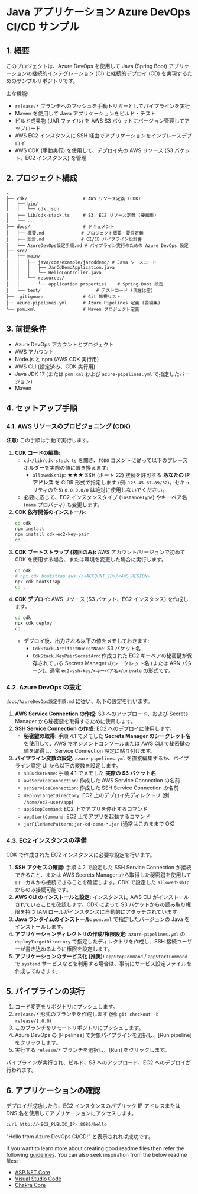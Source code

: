 # Java アプリケーション Azure DevOps CI/CD サンプル

## 1. 概要

このプロジェクトは、Azure DevOps を使用して Java (Spring Boot) アプリケーションの継続的インテグレーション (CI) と継続的デプロイ (CD) を実現するためのサンプルリポジトリです。

主な機能:

- `release/*` ブランチへのプッシュを手動トリガーとしてパイプラインを実行
- Maven を使用して Java アプリケーションをビルド・テスト
- ビルド成果物 (JAR ファイル) を AWS S3 バケットにバージョン管理してアップロード
- AWS EC2 インスタンスに SSH 経由でアプリケーションをインプレースデプロイ
- AWS CDK (手動実行) を使用して、デプロイ先の AWS リソース (S3 バケット、EC2 インスタンス) を管理

## 2. プロジェクト構成

```
.
├── cdk/                     # AWS リソース定義 (CDK)
│   ├── bin/
│   │   └── cdk.json
│   ├── lib/cdk-stack.ts     # S3, EC2 リソース定義 (要編集)
│   └── ...
├── docs/                    # ドキュメント
│   ├── 概要.md              # プロジェクト概要・要件定義
│   ├── 設計.md              # CI/CD パイプライン設計書
│   └── AzureDevOps設定手順.md # パイプライン実行のための Azure DevOps 設定
├── src/
│   ├── main/
│   │   ├── java/com/example/jarcddemo/ # Java ソースコード
│   │   │   ├── JarCdDemoApplication.java
│   │   │   └── HelloController.java
│   │   └── resources/
│   │       └── application.properties    # Spring Boot 設定
│   └── test/                     # テストコード (現在は空)
├── .gitignore               # Git 無視リスト
├── azure-pipelines.yml      # Azure Pipelines 定義 (要編集)
└── pom.xml                  # Maven プロジェクト定義
```

## 3. 前提条件

- Azure DevOps アカウントとプロジェクト
- AWS アカウント
- Node.js と npm (AWS CDK 実行用)
- AWS CLI (設定済み、CDK 実行用)
- Java JDK 17 (または `pom.xml` および `azure-pipelines.yml` で指定したバージョン)
- Maven

## 4. セットアップ手順

### 4.1. AWS リソースのプロビジョニング (CDK)

**注意:** この手順は手動で実行します。

1.  **CDK コードの編集:**
    - `cdk/lib/cdk-stack.ts` を開き、`TODO` コメントに従って以下のプレースホルダーを実際の値に置き換えます:
      - `allowedSshIp`: ★★★ SSH (ポート 22) 接続を許可する **あなたの IP アドレス** を CIDR 形式で指定します (例: `123.45.67.89/32`)。セキュリティのため `0.0.0.0/0` は絶対に使用しないでください。
    - 必要に応じて、EC2 インスタンスタイプ (`instanceType`) やキーペア名 (`name` プロパティ) も変更します。
2.  **CDK 依存関係のインストール:**
    ```bash
    cd cdk
    npm install
    npm install cdk-ec2-key-pair
    cd ..
    ```
3.  **CDK ブートストラップ (初回のみ):** AWS アカウント/リージョンで初めて CDK を使用する場合、または環境を変更した場合に実行します。
    ```bash
    cd cdk
    # npx cdk bootstrap aws://<ACCOUNT_ID>/<AWS_REGION>
    npx cdk bootstrap
    cd ..
    ```
4.  **CDK デプロイ:** AWS リソース (S3 バケット、EC2 インスタンス) を作成します。
    ```bash
    cd cdk
    npx cdk deploy
    cd ..
    ```
    - デプロイ後、出力される以下の値をメモしておきます:
      - `CdkStack.ArtifactBucketName`: S3 バケット名
      - `CdkStack.KeyPairSecretArn`: 作成された EC2 キーペアの秘密鍵が保存されている Secrets Manager のシークレット名 (または ARN パターン)。通常 `ec2-ssh-key/<キーペア名>/private` の形式です。

### 4.2. Azure DevOps の設定

`docs/AzureDevOps設定手順.md` に従い、以下の設定を行います。

1.  **AWS Service Connection の作成:** S3 へのアップロード、および Secrets Manager から秘密鍵を取得するために使用します。
2.  **SSH Service Connection の作成:** EC2 へのデプロイに使用します。
    - **秘密鍵の取得:** 手順 4.1 でメモした **Secrets Manager のシークレット名** を使用して、AWS マネジメントコンソールまたは AWS CLI で秘密鍵の値を取得し、Service Connection 設定に貼り付けます。
3.  **パイプライン変数の設定:** `azure-pipelines.yml` を直接編集するか、パイプライン設定 UI から以下の変数を設定します。
    - `s3BucketName`: 手順 4.1 でメモした **実際の S3 バケット名**
    - `awsServiceConnection`: 作成した AWS Service Connection の名前
    - `sshServiceConnection`: 作成した SSH Service Connection の名前
    - `deployTargetDirectory`: EC2 上のデプロイ先ディレクトリ (例: `/home/ec2-user/app`)
    - `appStopCommand`: EC2 上でアプリを停止するコマンド
    - `appStartCommand`: EC2 上でアプリを起動するコマンド
    - `jarFileNamePattern`: `jar-cd-demo-*.jar` (通常はこのままで OK)

### 4.3. EC2 インスタンスの準備

CDK で作成された EC2 インスタンスに必要な設定を行います。

1.  **SSH アクセスの確認:** 手順 4.2 で設定した SSH Service Connection が接続できること、または AWS Secrets Manager から取得した秘密鍵を使用してローカルから接続できることを確認します。CDK で設定した `allowedSshIp` からのみ接続可能です。
2.  **AWS CLI のインストールと設定:** インスタンスに AWS CLI がインストールされていることを確認します。CDK によって S3 バケットからの読み取り権限を持つ IAM ロールがインスタンスに自動的にアタッチされています。
3.  **Java ランタイムのインストール:** `pom.xml` で指定したバージョンの Java をインストールします。
4.  **アプリケーションディレクトリの作成/権限設定:** `azure-pipelines.yml` の `deployTargetDirectory` で指定したディレクトリを作成し、SSH 接続ユーザーが書き込めるように権限を設定します。
5.  **アプリケーションのサービス化 (推奨):** `appStopCommand` / `appStartCommand` で `systemd` サービスなどを利用する場合は、事前にサービス設定ファイルを作成しておきます。

## 5. パイプラインの実行

1.  コード変更をリポジトリにプッシュします。
2.  `release/*` 形式のブランチを作成します (例: `git checkout -b release/1.0.0`)
3.  このブランチをリモートリポジトリにプッシュします。
4.  Azure DevOps の [Pipelines] で対象パイプラインを選択し、[Run pipeline] をクリックします。
5.  実行する `release/*` ブランチを選択し、[Run] をクリックします。

パイプラインが実行され、ビルド、S3 へのアップロード、EC2 へのデプロイが行われます。

## 6. アプリケーションの確認

デプロイが成功したら、EC2 インスタンスのパブリック IP アドレスまたは DNS 名を使用してアプリケーションにアクセスします。

```bash
curl http://<EC2_PUBLIC_IP>:8080/hello
```

"Hello from Azure DevOps CI/CD!" と表示されれば成功です。

If you want to learn more about creating good readme files then refer the following [guidelines](https://docs.microsoft.com/en-us/azure/devops/repos/git/create-a-readme?view=azure-devops). You can also seek inspiration from the below readme files:

- [ASP.NET Core](https://github.com/aspnet/Home)
- [Visual Studio Code](https://github.com/Microsoft/vscode)
- [Chakra Core](https://github.com/Microsoft/ChakraCore)
